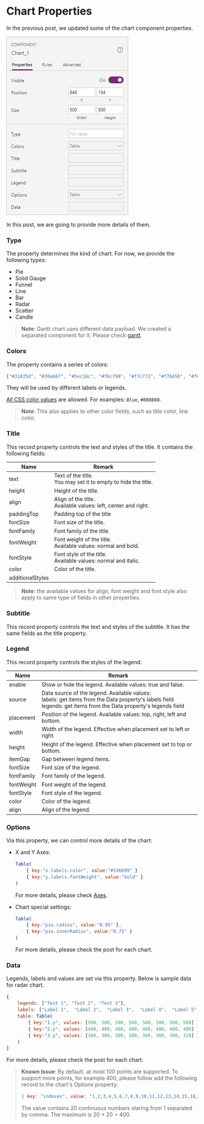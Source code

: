 # Chart Properties

In the previous post, we updated some of the chart component properties.

![](images/quickstart-chart-properties.png)

In this post, we are going to provide more details of them.

### Type

The property determines the kind of chart. For now, we provide the following types:

* Pie
* Solid Gauge
* Funnel
* Line
* Bar
* Radar
* Scatter
* Candle

> **Note**: Gantt chart uses different data payload. We created a separated component for it. Please check [gantt](gantt.md).  

### Colors

The property contains a series of colors:

```javascript
["#31825d", "#30a667", "#5ec16c", "#f6c790", "#f7c772", "#f7b45b", "#f68f64", "#d46068", "#946eb0", "#769acc", "#60c5ea"]
```

They will be used by different labels or legends. 

[All CSS color values](https://www.w3schools.com/colors/default.asp) are allowed. For examples: `Blue`, `#808080`. 

> **Note**: This also applies to other color fields, such as title color, line color.

### Title

This record property controls the text and styles of the title. It contains the following fields:

| Name             | Remark                                                       |
| ---------------- | ------------------------------------------------------------ |
| text             | Text of the title.<br />You may set it to empty to hide the title. |
| height           | Height of the title.                                         |
| align            | Align of the title.<br />Available values: left, center and right. |
| paddingTop       | Padding top of the title                                     |
| fontSize         | Font size of the title.                                      |
| fontFamily       | Font family of the title.                                    |
| fontWeight       | Font weight of the title.<br />Available values: normal and bold. |
| fontStyle        | Font style of the title.<br />Available values: normal and italic. |
| color            | Color of the title.                                          |
| additionalStyles |                                                              |

> **Note**: the available values for align, font weight and font style also apply to same type of fields in other properties.

### Subtitle

This record property controls the text and styles of the subtitle. It has the same fields as the title property.

### Legend

This record property controls the styles of the legend. 

| Name       | Remark                                                       |
| ---------- | ------------------------------------------------------------ |
| enable     | Show or hide the legend. Available values: true and false.   |
| source     | Data source of the legend. Available values:<br />labels: get items from the Data property's labels field<br />legends: get items from the Data property's legends field |
| placement  | Position of the legend. Available values: top, right, left and bottom. |
| width      | Width of the legend. Effective when placement set to left or right. |
| height     | Height of the legend. Effective when placement set to top or bottom. |
| itemGap    | Gap between legend items.                                    |
| fontSize   | Font size of the legend.                                     |
| fontFamily | Font family of the legend.                                   |
| fontWeight | Font weight of the legend.                                   |
| fontStyle  | Font style of the legend.                                    |
| color      | Color of the legend.                                         |
| align      | Align of the legend.                                         |

### Options

Via this property, we can control more details of the chart:

* X and Y Axes:

  ```javascript
  Table(
      { key:"x.labels.color", value:"#336699" }
      { key:"y.labels.fontWeight", value:"bold" }
  )
  ```

  For more details, please check [Axes](axes.md).

* Chart special settings:

  ```javascript
  Table(
      { key:"pie.radius", value:"0.95" },
      { key:"pie.innerRadius", value:"0.75" }
  )
  ```

  For more details, please check the post for each chart.

### Data

Legends, labels and values are set via this property. Below is sample data for radar chart.

```javascript
{
    legends: ["Test 1", "Test 2", "Test 3"],
    labels: ["Label 1",  "Label 2",  "Label 3",  "Label 4",  "Label 5",  "Label 6",  "Label 7",  "Label 8"],
    table: Table(
        { key:"1.y", values: [500, 500, 500, 500, 500, 500, 500, 500] },
        { key:"2.y", values: [400, 400, 400, 400, 400, 400, 400, 400] },
        { key:"3.y", values: [300, 300, 300, 300, 300, 300, 300, 310] }
    )
}
```

For more details, please check the post for each chart.

> **Known Issue**: 
> By default, at most 100 points are supported. To support more points, for example 400, please follow add the following record to the chart's Options property:
>
> ```javascript
> { key: "indexes", value: "1,2,3,4,5,6,7,8,9,10,11,12,13,14,15,16,17,18,19,20" }
> ```
>
> The value contains 20 continuous numbers staring from 1 separated by comma. The maximum is 20 × 20 = 400. 

